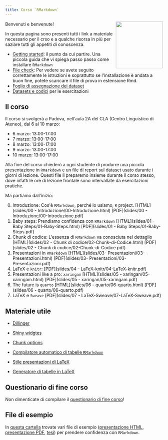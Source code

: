 ```yaml
---
title: Corso `RMarkdown`
---
```


<img align="right" width="150" height="150" src="man/arca_logo.svg">


Benvenuti e benvenute! 

In questa pagina sono presenti tutti i link a materiale necessario per il crso e a qualche risorsa in più per saziare tutti gli appetiti di conoscenza. 


- [Getting started](Istruzioni-base.html): il punto da cui partire. Una piccola guida che vi spiega passo passo come installare `RMarkdown`
- [File check](https://drive.google.com/file/d/1holNW8FnqH-qqqOTcxxJCo4WpoJtl1jO/view?usp=sharing): Per vedere se avete seguito correttamente le istruzioni e soprattutto se l'installazione è andata a buon fine, potete scaricare il file di prova in estensione Rmd.
- [Foglio di assegnazione dei dataset](https://docs.google.com/document/d/1xBr-zNRTvUrKABrU7CQDM_8rZVg2gmij_aaP-0laljM/edit?usp=sharing) 
- [Datasets e codici](Datasets-Codici.html) per le esercitazioni


## Il corso

Il corso si svolgerà a Padova, nell'aula 2A del CLA (Centro Linguistico di Ateneo), dal 6 al 10 marzo:

- 6 marzo: 13:00-17:00
- 7 marzo: 13:00-17:00
- 8 marzo: 13:00-17:00
- 9 marzo: 13:00-17:00
- 10 marzo: 13:00-17:00


Alla fine del corso chiederò a ogni studente di produrre una piccola presentazione in `RMarkdown` e un file di report sul dataset usato durante i giorni di lezione. Questi file li preparemo insieme durante il corso stesso, dove infatti le ore di lezione frontale sono intervallate da esercitazioni pratiche.

Ma partiamo dall'inizio: 

00. Introduzione: Cos'è `RMarkdown`, perché lo usiamo, `R` project. [HTML](slides/00 - Introduzione/00-Introduzione.html) [PDF](slides/00 - Introduzione/00-Introduzione.pdf)
01. Baby steps: Prendiamo confidenza con `RMarkdown` [HTML](slides/01 - Baby Steps/01-Baby-Steps.html) [PDF](slides/01 - Baby Steps/01-Baby-Steps.pdf)
02. Chunk di codice: L'essenza di `RMarkdown` va conosciuta nel dettaglio [HTML](slides/02 - Chunk di codice/02-Chunk-di-Codice.html) [PDF](slides/02 - Chunk di codice/02-Chunk-di-Codice.pdf)
03. Presentazioni in `RMarkdown` [HTML](slides/03- Presentazioni/03-Presentazioni.html) [PDF](slides/03- Presentazioni/03-Presentazioni.pdf)
04. LaTeX e `knitr`: [PDF](slides/04 - LaTeX-knitr/04-LaTeX-knitr.pdf)
05. Presentazioni like a pro: `xaringan` [HTML](slides/05 - xaringan/05-xaringam.html) [PDF](slides/05 - xaringan/05-xaringam.pdf)
06. The future is `quarto` [HTML](slides/06 - quarto/06-quarto.html) [PDF](slides/06 - quarto/06-quarto.pdf)
07. LaTeX e `Sweave` [PDF](slides/07 - LaTeX-Sweave/07-LaTeX-Sweave.pdf)

## Materiale utile

- [Dillinger](https://dillinger.io/)

- [Shiny widgtes](https://shiny.rstudio.com/gallery/widget-gallery.html)

- [Chunk options](https://yihui.org/knitr/options/)

- [Compilatore automatico di tabelle `RMarkdwon`](https://www.tablesgenerator.com/markdown_tables)

- [Stile presentazioni di LaTeX](https://deic.uab.cat/~iblanes/beamer_gallery/)

- [Generatore di tabelle in LaTeX](https://www.tablesgenerator.com/)

## Questionario di fine corso

Non dimenticate di compilare il [questionario di fine corso](https://forms.gle/dYuteuwdL74QQpQ36)!

## File di esempio

In [questa cartella](https://drive.google.com/drive/folders/19F1fhDwih04MeyKP_E4xLsPc0VAw-3co?usp=sharing) trovate vari file di esempio ([presentazione HTML](https://drive.google.com/drive/folders/1mEJaFAN1n2Ysv5gbRmvuypL18PIIacUj?usp=sharing), [presentazione PDF](https://drive.google.com/drive/folders/1-7ZluWSD8bhZZDz8byrghWvQD0pmpA4N?usp=sharing), [tesi](https://drive.google.com/drive/folders/1ajjE0XTD7BA4EU0zRUz-dCPJsVUPuSZ1?usp=sharing)) per prendere confidenza con `RMarkdown`. 


